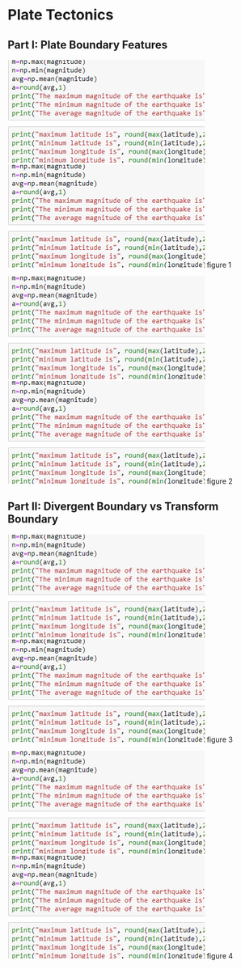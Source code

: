 # Plate Tectonics



## Part I: Plate Boundary Features
![](test_pic.PNG)
![](test_pic.PNG)
        figure 1
        
        
![](test_pic.PNG)
![](test_pic.PNG)
        figure 2


## Part II: Divergent Boundary vs Transform Boundary
![](test_pic.PNG)
![](test_pic.PNG)
        figure 3
        
        
        
![](test_pic.PNG)
![](test_pic.PNG)
        figure 4



